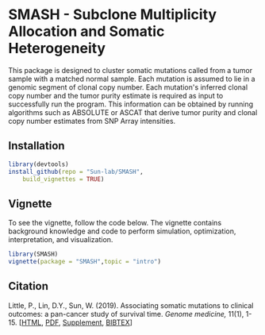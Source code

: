 # SMASH - Subclone Multiplicity Allocation and Somatic Heterogeneity

This package is designed to cluster somatic mutations called from a tumor sample with a matched normal sample. Each mutation is assumed to lie in a genomic segment of clonal copy number. Each mutation's inferred clonal copy number and the tumor purity estimate is required as input to successfully run the program. This information can be obtained by running algorithms such as ABSOLUTE or ASCAT that derive tumor purity and clonal copy number estimates from SNP Array intensities.

## Installation

```R
library(devtools)
install_github(repo = "Sun-lab/SMASH",
	build_vignettes = TRUE)
```

## Vignette

To see the vignette, follow the code below. The vignette contains background knowledge and code to perform simulation, optimization, interpretation, and visualization.

```R
library(SMASH)
vignette(package = "SMASH",topic = "intro")
```

## Citation

Little, P., Lin, D.Y., Sun, W. (2019). Associating somatic mutations to clinical outcomes: a pan-cancer study of survival time. *Genome medicine,* 11(1), 1-15. [[HTML](https://genomemedicine.biomedcentral.com/articles/10.1186/s13073-019-0643-9), [PDF](https://genomemedicine.biomedcentral.com/track/pdf/10.1186/s13073-019-0643-9.pdf), [Supplement](https://static-content.springer.com/esm/art%3A10.1186%2Fs13073-019-0643-9/MediaObjects/13073_2019_643_MOESM1_ESM.pdf), [BIBTEX](https://scholar.googleusercontent.com/scholar.bib?q=info:N0MNQ0aIHpkJ:scholar.google.com/&output=citation&scisdr=CgXGO_6lENbQ6qyTi80:AAGBfm0AAAAAYiaVk810_2D9QcF2Z1ZJ7l12w4iEIMCw&scisig=AAGBfm0AAAAAYiaVk_ZAtNsDl2b4yfgq5uwthfxhDGvR&scisf=4&ct=citation&cd=-1&hl=en)]

